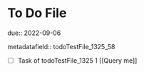 # To Do File

due:: 2022-09-06

metadatafield:: todoTestFile_1325_58

- [ ] Task of todoTestFile_1325 1 [[Query me]]
